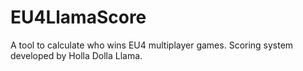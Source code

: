 # EU4LlamaScore
A tool to calculate who wins EU4 multiplayer games. Scoring system developed by Holla Dolla Llama.